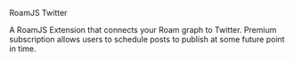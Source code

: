 RoamJS Twitter

A RoamJS Extension that connects your Roam graph to Twitter. Premium subscription allows users to schedule posts to publish at some future point in time.
